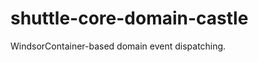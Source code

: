 shuttle-core-domain-castle
==========================

WindsorContainer-based domain event dispatching.
